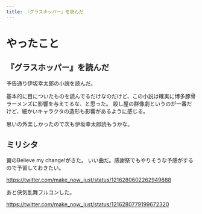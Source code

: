 ```yaml
---
title: 『グラスホッパー』を読んだ
---
```


# やったこと

## 『グラスホッパー』を読んだ

予告通り伊坂幸太郎の小説を読んだ。

基本的に目についたものを読んでるだけなのだけど、この小説は確実に博多豚骨ラーメンズに影響を与えてるな、と思った。
殺し屋の群像劇というのが一番だけど、細かいキャラクタの造形も影響があるように感じる。

思いの外楽しかったので次も伊坂幸太郎読もうかな。

## ミリシタ

翼のBelieve my change!がきた。
いい曲だ。感謝祭でもやりそうな予感がするので予習しておきたい。

<https://twitter.com/make_now_just/status/1216280602262949888>

あと侠気乱舞フルコンした。

<https://twitter.com/make_now_just/status/1216280779199672320>
